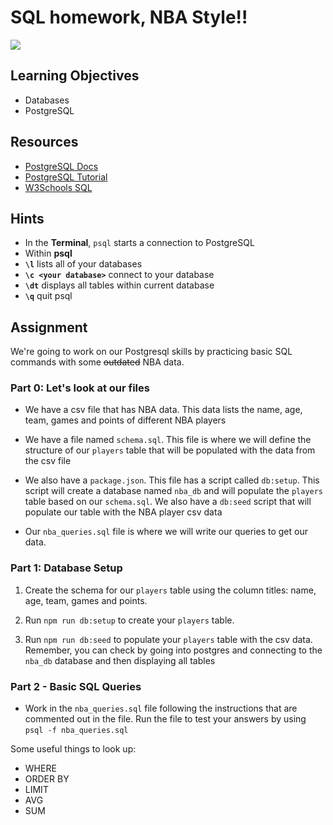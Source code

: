# SQL homework, NBA Style!!

![](https://media.giphy.com/media/3o6gDYD4RxwY8uFot2/giphy.gif)

## Learning Objectives

* Databases
* PostgreSQL

## Resources

* [PostgreSQL Docs](https://www.postgresql.org/docs/9.6/static/index.html)
* [PostgreSQL Tutorial](https://www.tutorialspoint.com/postgresql/index.htm)
* [W3Schools SQL](https://www.w3schools.com/sql/)

## Hints

* In the **Terminal**, `psql` starts a connection to PostgreSQL
* Within **psql**
* **`\l`** lists all of your databases
* **`\c <your database>`** connect to your database
* **`\dt`** displays all tables within current database
* **`\q`** quit psql


## Assignment

We're going to work on our Postgresql skills by practicing basic SQL commands with some ~~outdated~~ NBA data.

### Part 0: Let's look at our files

- We have a csv file that has NBA data. This data lists the name, age, team, games and points of different NBA players

- We have a file named `schema.sql`. This file is where we will define the structure of our `players` table that will be populated with the data from the csv file

- We also have a `package.json`. This file has a script called `db:setup`. This script will create a database named `nba_db` and will populate the `players` table based on our `schema.sql`. We also have a `db:seed` script that will populate our table with the NBA player csv data

- Our `nba_queries.sql` file is where we will write our queries to get our data.

### Part 1: Database Setup

1. Create the schema for our `players` table using the column titles: name, age, team, games and points.

2. Run `npm run db:setup` to create your `players` table. 

3. Run `npm run db:seed` to populate your `players` table with the csv data. Remember, you can check by going into postgres and connecting to the `nba_db` database and then displaying all tables

### Part 2 - Basic SQL Queries

- Work in the `nba_queries.sql` file following the instructions that are commented out in the file. Run the file to test your answers by using `psql -f nba_queries.sql`

Some useful things to look up:

* WHERE
* ORDER BY
* LIMIT
* AVG
* SUM
